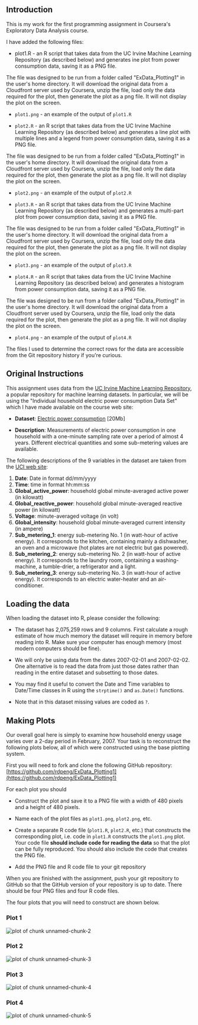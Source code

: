 ## Introduction

This is my work for the first programming assignment in Coursera's Exploratory Data Analysis course.

I have added the following files: 

* plot1.R - an R script that takes data from the UC Irvine Machine Learning Repository (as described below) and generates ine plot from power consumption data, saving it as a PNG file.

The file was designed to be run from a folder called "ExData_Plotting1" in the user's home directory. It will download the original data from a Cloudfront server used by Coursera, unzip the file, load only the data required for the plot, then generate the plot as a png file. It will not display the plot on the screen.

  - `plot1.png` - an example of the output of `plot1.R`

* `plot2.R` - an R script that takes data from the UC Irvine Machine Learning Repository (as described below) and generates a line plot with multiple lines and a legend from power consumption data, saving it as a PNG file.

The file was designed to be run from a folder called "ExData_Plotting1" in the user's home directory. It will download the original data from a Cloudfront server used by Coursera, unzip the file, load only the data required for the plot, then generate the plot as a png file. It will not display the plot on the screen.

  - `plot2.png` - an example of the output of `plot2.R`
  
* `plot3.R` - an R script that takes data from the UC Irvine Machine Learning Repository (as described below) and generates a multi-part plot from power consumption data, saving it as a PNG file.

The file was designed to be run from a folder called "ExData_Plotting1" in the user's home directory. It will download the original data from a Cloudfront server used by Coursera, unzip the file, load only the data required for the plot, then generate the plot as a png file. It will not display the plot on the screen.

  - `plot3.png`  - an example of the output of `plot3.R`
  
* `plot4.R` - an R script that takes data from the UC Irvine Machine Learning Repository (as described below) and generates a histogram from power consumption data, saving it as a PNG file.

The file was designed to be run from a folder called "ExData_Plotting1" in the user's home directory. It will download the original data from a Cloudfront server used by Coursera, unzip the file, load only the data required for the plot, then generate the plot as a png file. It will not display the plot on the screen.

  - `plot4.png`  - an example of the output of `plot4.R`

The files I used to determine the correct rows for the data are accessible from the Git repository history if you're curious.

## Original Instructions

This assignment uses data from
the <a href="http://archive.ics.uci.edu/ml/">UC Irvine Machine
Learning Repository</a>, a popular repository for machine learning
datasets. In particular, we will be using the "Individual household
electric power consumption Data Set" which I have made available on
the course web site:


* <b>Dataset</b>: <a href="https://d396qusza40orc.cloudfront.net/exdata%2Fdata%2Fhousehold_power_consumption.zip">Electric power consumption</a> [20Mb]

* <b>Description</b>: Measurements of electric power consumption in
one household with a one-minute sampling rate over a period of almost
4 years. Different electrical quantities and some sub-metering values
are available.


The following descriptions of the 9 variables in the dataset are taken
from
the <a href="https://archive.ics.uci.edu/ml/datasets/Individual+household+electric+power+consumption">UCI
web site</a>:

<ol>
<li><b>Date</b>: Date in format dd/mm/yyyy </li>
<li><b>Time</b>: time in format hh:mm:ss </li>
<li><b>Global_active_power</b>: household global minute-averaged active power (in kilowatt) </li>
<li><b>Global_reactive_power</b>: household global minute-averaged reactive power (in kilowatt) </li>
<li><b>Voltage</b>: minute-averaged voltage (in volt) </li>
<li><b>Global_intensity</b>: household global minute-averaged current intensity (in ampere) </li>
<li><b>Sub_metering_1</b>: energy sub-metering No. 1 (in watt-hour of active energy). It corresponds to the kitchen, containing mainly a dishwasher, an oven and a microwave (hot plates are not electric but gas powered). </li>
<li><b>Sub_metering_2</b>: energy sub-metering No. 2 (in watt-hour of active energy). It corresponds to the laundry room, containing a washing-machine, a tumble-drier, a refrigerator and a light. </li>
<li><b>Sub_metering_3</b>: energy sub-metering No. 3 (in watt-hour of active energy). It corresponds to an electric water-heater and an air-conditioner.</li>
</ol>

## Loading the data





When loading the dataset into R, please consider the following:

* The dataset has 2,075,259 rows and 9 columns. First
calculate a rough estimate of how much memory the dataset will require
in memory before reading into R. Make sure your computer has enough
memory (most modern computers should be fine).

* We will only be using data from the dates 2007-02-01 and
2007-02-02. One alternative is to read the data from just those dates
rather than reading in the entire dataset and subsetting to those
dates.

* You may find it useful to convert the Date and Time variables to
Date/Time classes in R using the `strptime()` and `as.Date()`
functions.

* Note that in this dataset missing values are coded as `?`.


## Making Plots

Our overall goal here is simply to examine how household energy usage
varies over a 2-day period in February, 2007. Your task is to
reconstruct the following plots below, all of which were constructed
using the base plotting system.

First you will need to fork and clone the following GitHub repository:
[https://github.com/rdpeng/ExData_Plotting1](https://github.com/rdpeng/ExData_Plotting1)


For each plot you should

* Construct the plot and save it to a PNG file with a width of 480
pixels and a height of 480 pixels.

* Name each of the plot files as `plot1.png`, `plot2.png`, etc.

* Create a separate R code file (`plot1.R`, `plot2.R`, etc.) that
constructs the corresponding plot, i.e. code in `plot1.R` constructs
the `plot1.png` plot. Your code file **should include code for reading
the data** so that the plot can be fully reproduced. You should also
include the code that creates the PNG file.

* Add the PNG file and R code file to your git repository

When you are finished with the assignment, push your git repository to
GitHub so that the GitHub version of your repository is up to
date. There should be four PNG files and four R code files.


The four plots that you will need to construct are shown below. 


### Plot 1


![plot of chunk unnamed-chunk-2](figure/unnamed-chunk-2.png) 


### Plot 2

![plot of chunk unnamed-chunk-3](figure/unnamed-chunk-3.png) 


### Plot 3

![plot of chunk unnamed-chunk-4](figure/unnamed-chunk-4.png) 


### Plot 4

![plot of chunk unnamed-chunk-5](figure/unnamed-chunk-5.png) 

